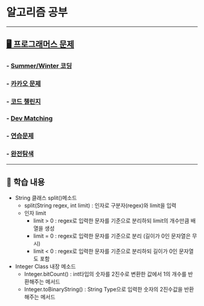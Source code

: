 # 알고리즘  공부

---

## [🖥 프로그래머스 문제](https://github.com/HyeonbinSa/New_Algorithm_Study/tree/master/Programmers) 

### - [Summer/Winter 코딩](https://github.com/HyeonbinSa/New_Algorithm_Study/tree/master/Programmers/SummerWinter%EC%BD%94%EB%94%A9)

### - [카카오 문제](https://github.com/HyeonbinSa/New_Algorithm_Study/tree/master/Programmers/%EC%B9%B4%EC%B9%B4%EC%98%A4%EB%AC%B8%EC%A0%9C)

###  - [코드 챌린지](https://github.com/HyeonbinSa/New_Algorithm_Study/tree/master/Programmers/%EC%BD%94%EB%93%9C%EC%B1%8C%EB%A6%B0%EC%A7%80)

### - [Dev Matching](https://github.com/HyeonbinSa/New_Algorithm_Study/tree/master/Programmers/Devmatching)

### - [연습문제](https://github.com/HyeonbinSa/New_Algorithm_Study/tree/master/Programmers/%EC%97%B0%EC%8A%B5%EB%AC%B8%EC%A0%9C)

### - [완전탐색](https://github.com/HyeonbinSa/study-algorithm/tree/master/Programmers/%EC%99%84%EC%A0%84%ED%83%90%EC%83%89)

---

## 📄 학습 내용 

- String 클래스 split()메소드 
  - split(String regex, int limit) : 인자로 구분자(regex)와 limit을 입력
  - 인자 limit 
    - limit > 0 : regex로 입력한 문자를 기준으로 분리하되 limit의 개수만큼 배열을 생성
    - limit = 0 : regex로 입력한 문자를 기준으로 분리 (길이가 0인 문자열은 무시)
    - limit < 0 : regex로 입력한 문자를 기준으로 분리하되 길이가 0인 문자열도 포함
- Integer Class 내장 메소드
  - Integer.bitCount() : int타입의 숫자를 2진수로 변환한 값에서 1의 개수를 반환해주는 메서드
  - Integer.toBinaryString() : String Type으로 입력한 숫자의 2진수값을 반환해주는 메서드